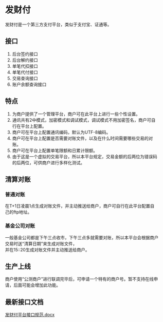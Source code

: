# 发财付
发财付是一个第三方支付平台，类似于支付宝、证通等。

## 接口
1. 后台签约接口
2. 后台解约接口
3. 单笔代扣接口
4. 单笔代付接口
5. 交易查询接口
6. 账户余额查询接口

## 特点
1. 为商户提供了一个管理平台，商户可在此平台上进行一些个性设置。
2. 通讯共有2中模式，加密模式和调试模式，调试模式不用加密签名，商户可自行在平台上配置。
3. 商户可在平台上配置通讯编码，默认为UTF-8编码。
4. 商户可在平台上配置是否需要对账文件，以及在什么时间需要哪些交易的对账。
5. 商户可在平台上配置单笔限额和日累计限额。
6. 由于这是一个虚拟的交易平台，所以本平台规定，交易金额的后两位为错误码的后两位，可供商户进行多样化测试。

## 清算对账
### 普通对账
在T+1日凌晨1点生成对账文件，并主动推送给商户，商户可自行在此平台配置自己的ftp地址。

### 基金公司对账
一般基金公司都是下午三点收市，下午三点多就需要对账，所以本平台会根据商户交易时送“清算日期”来生成对账文件，  
并在15::20生成对账文件并主动推送给商户。

## 生产上线
商户使用“公测商户”进行联调完毕后，可申请一个特有的商户号。暂不支持在线申请，后面可能会增加此功能。

## 最新接口文档
[发财付平台接口规范.docx](https://www.kangyonggan.com/downloads/发财付平台接口规范.docx)
